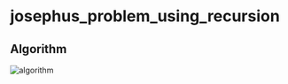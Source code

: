 # josephus_problem_using_recursion  

## Algorithm  

![algorithm](https://user-images.githubusercontent.com/35392729/166643283-135d4751-e255-4155-93bb-e9741b715fb7.jpg)

